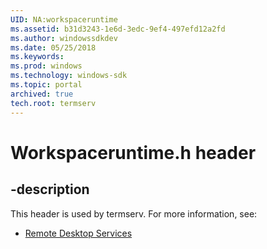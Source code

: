 ```yaml
---
UID: NA:workspaceruntime
ms.assetid: b31d3243-1e6d-3edc-9ef4-497efd12a2fd
ms.author: windowssdkdev
ms.date: 05/25/2018
ms.keywords: 
ms.prod: windows
ms.technology: windows-sdk
ms.topic: portal
archived: true
tech.root: termserv
---
```


# Workspaceruntime.h header


## -description


This header is used by termserv. For more information, see:

- [Remote Desktop Services](../_termserv/index.md)